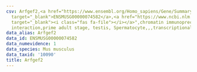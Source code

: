 ```yaml
---
csv: Arfgef2,<a href="https://www.ensembl.org/Homo_sapiens/Gene/Summary?db=core;g=ENSMUSG00000074582"
  target="_blank">ENSMUSG00000074582</a>,<a href="https://www.ncbi.nlm.nih.gov/pubmed/25450459"
  target="_blank"><i class="fas fa-file"></i></a>",chromatin immunoprecipitation assay,direct
  interaction,prime adult stage, testis, Spermatocyte,,,transcriptional regulation,
data_alias: Arfgef2
data_id: ENSMUSG00000074582
data_numevidence: 1
data_species: Mus musculus
data_taxid: '10090'
title: Arfgef2
---
```

